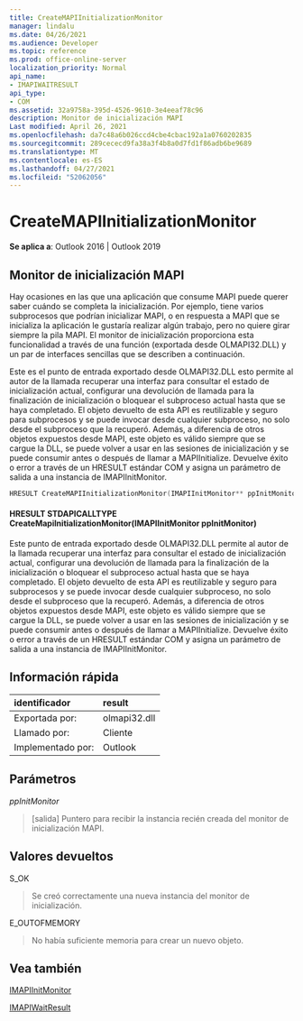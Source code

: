 ```yaml
---
title: CreateMAPIInitializationMonitor
manager: lindalu
ms.date: 04/26/2021
ms.audience: Developer
ms.topic: reference
ms.prod: office-online-server
localization_priority: Normal
api_name:
- IMAPIWAITRESULT
api_type:
- COM
ms.assetid: 32a9758a-395d-4526-9610-3e4eeaf78c96
description: Monitor de inicialización MAPI
Last modified: April 26, 2021
ms.openlocfilehash: da7c48a6b026ccd4cbe4cbac192a1a0760202835
ms.sourcegitcommit: 289cececd9fa38a3f4b8a0d7fd1f86adb6be9689
ms.translationtype: MT
ms.contentlocale: es-ES
ms.lasthandoff: 04/27/2021
ms.locfileid: "52062056"
---
```

# <a name="createmapiinitializationmonitor"></a>CreateMAPIInitializationMonitor

**Se aplica a**: Outlook 2016 | Outlook 2019
  
## <a name="mapi-initialization-monitor"></a>Monitor de inicialización MAPI

Hay ocasiones en las que una aplicación que consume MAPI puede querer saber cuándo se completa la inicialización. Por ejemplo, tiene varios subprocesos que podrían inicializar MAPI, o en respuesta a MAPI que se inicializa la aplicación le gustaría realizar algún trabajo, pero no quiere girar siempre la pila MAPI. El monitor de inicialización proporciona esta funcionalidad a través de una función (exportada desde OLMAPI32.DLL) y un par de interfaces sencillas que se describen a continuación.

Este es el punto de entrada exportado desde OLMAPI32.DLL esto permite al autor de la llamada recuperar una interfaz para consultar el estado de inicialización actual, configurar una devolución de llamada para la finalización de inicialización o bloquear el subproceso actual hasta que se haya completado. El objeto devuelto de esta API es reutilizable y seguro para subprocesos y se puede invocar desde cualquier subproceso, no solo desde el subproceso que la recuperó. Además, a diferencia de otros objetos expuestos desde MAPI, este objeto es válido siempre que se cargue la DLL, se puede volver a usar en las sesiones de inicialización y se puede consumir antes o después de llamar a MAPIInitialize. Devuelve éxito o error a través de un HRESULT estándar COM y asigna un parámetro de salida a una instancia de IMAPIInitMonitor.

```cpp
HRESULT CreateMAPIInitializationMonitor(IMAPIInitMonitor** ppInitMonitor); 
```
#### <a name="hresult-stdapicalltype-createmapiinitializationmonitorimapiinitmonitor-ppinitmonitor"></a>HRESULT STDAPICALLTYPE CreateMapiInitializationMonitor(IMAPIInitMonitor ppInitMonitor)

Este punto de entrada exportado desde OLMAPI32.DLL permite al autor de la llamada recuperar una interfaz para consultar el estado de inicialización actual, configurar una devolución de llamada para la finalización de la inicialización o bloquear el subproceso actual hasta que se haya completado. El objeto devuelto de esta API es reutilizable y seguro para subprocesos y se puede invocar desde cualquier subproceso, no solo desde el subproceso que la recuperó. Además, a diferencia de otros objetos expuestos desde MAPI, este objeto es válido siempre que se cargue la DLL, se puede volver a usar en las sesiones de inicialización y se puede consumir antes o después de llamar a MAPIInitialize. Devuelve éxito o error a través de un HRESULT estándar COM y asigna un parámetro de salida a una instancia de IMAPIInitMonitor.
  
## <a name="quick-info"></a>Información rápida

| identificador | result |
|:-----|:-----|
|Exportada por:  <br/> |olmapi32.dll  <br/> |
|Llamado por:  <br/> |Cliente  <br/> |
|Implementado por:  <br/> |Outlook  <br/> |

## <a name="parameters"></a>Parámetros
  
 _ppInitMonitor_
> [salida] Puntero para recibir la instancia recién creada del monitor de inicialización MAPI.
  
## <a name="return-values"></a>Valores devueltos

S_OK
> Se creó correctamente una nueva instancia del monitor de inicialización.

E_OUTOFMEMORY
> No había suficiente memoria para crear un nuevo objeto.

## <a name="see-also"></a>Vea también
[IMAPIInitMonitor](imapiinitmonitoriunknown.md)

[IMAPIWaitResult](imapiwaitresultiunknown.md)
